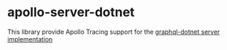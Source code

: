 # apollo-server-dotnet

This library provide Apollo Tracing support for the [graphql-dotnet server implementation](https://github.com/graphql-dotnet/server)